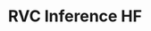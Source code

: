 ---
title: RVC Inference HF
emoji: 👀
colorFrom: green
colorTo: green
sdk: gradio
sdk_version: 3.43.2
app_file: app.py
pinned: false
---